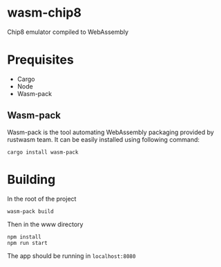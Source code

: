 # wasm-chip8
Chip8 emulator compiled to WebAssembly

# Prequisites

- Cargo
- Node
- Wasm-pack

## Wasm-pack

Wasm-pack is the tool automating WebAssembly packaging provided by rustwasm team. It can be easily installed using following command:
```
cargo install wasm-pack
``` 

# Building

In the root of the project
```
wasm-pack build
```

Then in the www directory
```
npm install
npm run start
```

The app should be running in `localhost:8080`